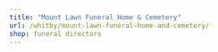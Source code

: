 ```yaml
---
title: "Mount Lawn Funeral Home & Cemetery"
url: /whitby/mount-lawn-funeral-home-and-cemetery/
shop: funeral directors
---
```

